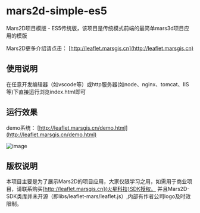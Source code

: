 # mars2d-simple-es5
 Mars2D项目模版 - ES5传统版，该项目是传统模式前端的最简单mars3d项目应用的模版
  
Mars2D更多介绍请点击： [http://leaflet.marsgis.cn](http://leaflet.marsgis.cn)


## 使用说明
 在任意开发编辑器（如vscode等）或http服务器(如node、nginx、tomcat、IIS等)下直接运行浏览index.html即可


## 运行效果
 demo系统： [http://leaflet.marsgis.cn/demo.html](http://leaflet.marsgis.cn/demo.html)

 ![image](http://leaflet.marsgis.cn/docs/img/project/1.jpg)
 
 
## 版权说明
 本项目主要是为了展示Mars2D的项目应用，大家仅限学习之用，如需用于商业项目，请联系购买[http://leaflet.marsgis.cn](火星科技)SDK授权。
 并且Mars2D-SDK类库并未开源（即libs/leaflet-mars/leaflet.js）,内部有作者公司logo及时效限制。